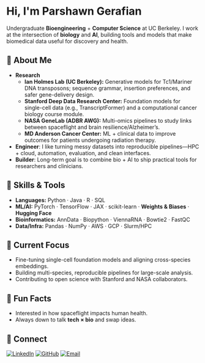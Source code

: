 # Hi, I'm **Parshawn Gerafian**

Undergraduate **Bioengineering** + **Computer Science** at UC Berkeley. I work at the intersection of **biology** and **AI**, building tools and models that make biomedical data useful for discovery and health.

## 🧪 About Me
- **Research**
  - **Ian Holmes Lab (UC Berkeley):** Generative models for Tc1/Mariner DNA transposons; sequence grammar, insertion preferences, and safer gene-delivery design.
  - **Stanford Deep Data Research Center:** Foundation models for single-cell data (e.g., TranscriptFormer) and a computational cancer biology course module.
  - **NASA GeneLab (ADBR AWG):** Multi-omics pipelines to study links between spaceflight and brain resilience/Alzheimer’s.
  - **MD Anderson Cancer Center:** ML + clinical data to improve outcomes for patients undergoing radiation therapy.
- **Engineer**: I like turning messy datasets into reproducible pipelines—HPC + cloud, automation, evaluation, and clean interfaces.
- **Builder**: Long-term goal is to combine bio + AI to ship practical tools for researchers and clinicians.

## 🔧 Skills & Tools
- **Languages:** Python · Java · R · SQL  
- **ML/AI:** PyTorch · TensorFlow · JAX · scikit-learn · **Weights & Biases** · **Hugging Face**
- **Bioinformatics:** AnnData · Biopython · ViennaRNA · Bowtie2 · FastQC
- **Data/Infra:** Pandas · NumPy · AWS · GCP · Slurm/HPC

## 🚀 Current Focus
- Fine-tuning single-cell foundation models and aligning cross-species embeddings.
- Building multi-species, reproducible pipelines for large-scale analysis.
- Contributing to open science with Stanford and NASA collaborators.

## 🎯 Fun Facts
- Interested in how spaceflight impacts human health.
- Always down to talk **tech × bio** and swap ideas.

## 🔗 Connect
[![LinkedIn](https://img.shields.io/badge/LinkedIn-0A66C2?style=flat&logo=linkedin&logoColor=white)](https://www.linkedin.com/in/parshawngerafian/)
[![GitHub](https://img.shields.io/badge/GitHub-181717?style=flat&logo=github&logoColor=white)](https://github.com/parshawn)
[![Email](https://img.shields.io/badge/Email-D14836?style=flat&logo=gmail&logoColor=white)](mailto:parshangeraf81@berkeley.edu)
